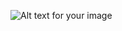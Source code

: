 ![Alt text for your image]([paste-your-image-url-here](https://miro.com/welcomeonboard/aW93NVp5RkJpOGhzUERlQjZRdlUwNmIwMjdnNmx3VVZqd05jSjlYVkRYOWtDMlVuUFBZZmczb3BuYWlFendGT3wzNDU4NzY0NTg1NTk2MjU1MzM1fDI=?share_link_id=392836346787))
